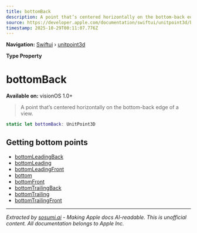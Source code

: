 ```yaml
---
title: bottomBack
description: A point that’s centered horizontally on the bottom-back edge of a view.
source: https://developer.apple.com/documentation/swiftui/unitpoint3d/bottomback
timestamp: 2025-10-29T00:11:07.776Z
---
```


**Navigation:** [Swiftui](/documentation/swiftui) › [unitpoint3d](/documentation/swiftui/unitpoint3d)

**Type Property**

# bottomBack

**Available on:** visionOS 1.0+

> A point that’s centered horizontally on the bottom-back edge of a view.

```swift
static let bottomBack: UnitPoint3D
```

## Getting bottom points

- [bottomLeadingBack](/documentation/swiftui/unitpoint3d/bottomleadingback)
- [bottomLeading](/documentation/swiftui/unitpoint3d/bottomleading)
- [bottomLeadingFront](/documentation/swiftui/unitpoint3d/bottomleadingfront)
- [bottom](/documentation/swiftui/unitpoint3d/bottom)
- [bottomFront](/documentation/swiftui/unitpoint3d/bottomfront)
- [bottomTrailingBack](/documentation/swiftui/unitpoint3d/bottomtrailingback)
- [bottomTrailing](/documentation/swiftui/unitpoint3d/bottomtrailing)
- [bottomTrailingFront](/documentation/swiftui/unitpoint3d/bottomtrailingfront)

---

*Extracted by [sosumi.ai](https://sosumi.ai) - Making Apple docs AI-readable.*
*This is unofficial content. All documentation belongs to Apple Inc.*

